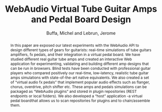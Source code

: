 --- 
title: "WebAudio Virtual Tube Guitar Amps and Pedal Board Design" 
abstract: "In this paper are exposed our latest experiments with the WebAudio API to design different types of gears for guitarists: real-time simulations of tube guitars amplifiers, fx pedals, and their integration in a virtual pedal board. We have studied different real guitar tube amps and created an interactive Web application for experimenting, validating and building different amp designs that can be run in browsers. Blind tests have been conducted with professional guitar players who compared positively our real-time, low-latency, realistic tube guitar amps simulations with state-of-the-art native equivalents. We also created a set of “virtual audio fx pedals” that implement popular audio effects such as flanger, chorus, overdrive, pitch shifter etc. These amps and pedals simulations can be packaged as “WebAudio plugins” and stored in plugin repositories (REST endpoints or local folders). We also developed a “host” application -a virtual pedal boardthat allows us to scan repositories for plugins and to chain/assemble them." 
address: "Berlin" 
author: "Buffa, Michel and Lebrun, Jerome"
webAuthor: "Michel Buffa, Jerome Lebrun" 
booktitle: "Proceedings of the International Web Audio Conference" 
editor: "Monschke, Jan and Guttandin, Christoph and Schnell, Norbert and Jenkinson, Thomas and Schaedler, Jack" 
month: "Proceedings of the International Web Audio Conference"
pages: "undefined" 
publisher: "TU Berlin" 
series: "WAC '18"
type: "Paper"  
year: "2018" 
id: "2018_25" 
tags: year2018
media: none 
pdflink: /_data/papers/pdf/2018/2018_25.pdf
ISSN: 2663-5844
---